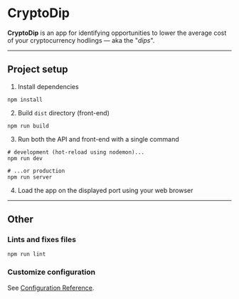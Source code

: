 # CryptoDip
**CryptoDip** is an app for identifying opportunities to lower the average cost of your cryptocurrency hodlings &mdash; aka the "*dips*".

---

## Project setup
1. Install dependencies

```
npm install
```

2. Build `dist` directory (front-end)
```
npm run build
```

3. Run both the API and front-end with a single command
```
# development (hot-reload using nodemon)...
npm run dev

# ...or production
npm run server
```

4. Load the app on the displayed port using your web browser

---

## Other

### Lints and fixes files
```
npm run lint
```

### Customize configuration
See [Configuration Reference](https://cli.vuejs.org/config/).
